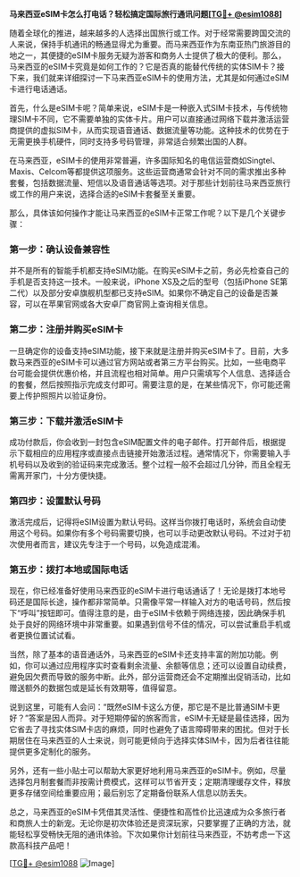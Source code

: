 **马来西亚eSIM卡怎么打电话？轻松搞定国际旅行通讯问题[[TG💪+ @esim1088](https://t.me/s/esim1088)]**

随着全球化的推进，越来越多的人选择出国旅行或工作。对于经常需要跨国交流的人来说，保持手机通讯的畅通显得尤为重要。而马来西亚作为东南亚热门旅游目的地之一，其便捷的eSIM卡服务无疑为游客和商务人士提供了极大的便利。那么，马来西亚的eSIM卡究竟是如何工作的？它是否真的能替代传统的实体SIM卡？接下来，我们就来详细探讨一下马来西亚eSIM卡的使用方法，尤其是如何通过eSIM卡进行电话通话。

首先，什么是eSIM卡呢？简单来说，eSIM卡是一种嵌入式SIM卡技术，与传统物理SIM卡不同，它不需要单独的实体卡片。用户可以直接通过网络下载并激活运营商提供的虚拟SIM卡，从而实现语音通话、数据流量等功能。这种技术的优势在于无需更换手机硬件，同时支持多号码管理，非常适合频繁出国的人群。

在马来西亚，eSIM卡的使用非常普遍，许多国际知名的电信运营商如Singtel、Maxis、Celcom等都提供这项服务。这些运营商通常会针对不同的需求推出多种套餐，包括数据流量、短信以及语音通话等选项。对于那些计划前往马来西亚旅行或工作的用户来说，选择合适的eSIM卡套餐至关重要。

那么，具体该如何操作才能让马来西亚的eSIM卡正常工作呢？以下是几个关键步骤：

### **第一步：确认设备兼容性**
并不是所有的智能手机都支持eSIM功能。在购买eSIM卡之前，务必先检查自己的手机是否支持这一技术。一般来说，iPhone XS及之后的型号（包括iPhone SE第二代）以及部分安卓旗舰机型都已支持eSIM。如果你不确定自己的设备是否兼容，可以在苹果官网或各大安卓厂商官网上查询相关信息。

### **第二步：注册并购买eSIM卡**
一旦确定你的设备支持eSIM功能，接下来就是注册并购买eSIM卡了。目前，大多数马来西亚的eSIM卡可以通过官方网站或者第三方平台购买。比如，一些电商平台可能会提供优惠价格，并且流程也相对简单。用户只需填写个人信息、选择适合的套餐，然后按照指示完成支付即可。需要注意的是，在某些情况下，你可能还需要上传护照照片以验证身份。

### **第三步：下载并激活eSIM卡**
成功付款后，你会收到一封包含eSIM配置文件的电子邮件。打开邮件后，根据提示下载相应的应用程序或直接点击链接开始激活过程。通常情况下，你需要输入手机号码以及收到的验证码来完成激活。整个过程一般不会超过几分钟，而且全程无需离开家门，十分方便快捷。

### **第四步：设置默认号码**
激活完成后，记得将eSIM设置为默认号码。这样当你拨打电话时，系统会自动使用这个号码。如果你有多个号码需要切换，也可以手动更改默认号码。不过对于初次使用者而言，建议先专注于一个号码，以免造成混淆。

### **第五步：拨打本地或国际电话**
现在，你已经准备好使用马来西亚的eSIM卡进行电话通话了！无论是拨打本地号码还是国际长途，操作都非常简单。只需像平常一样输入对方的电话号码，然后按下“呼叫”按钮即可。值得注意的是，由于eSIM卡依赖于网络连接，因此确保手机处于良好的网络环境中非常重要。如果遇到信号不佳的情况，可以尝试重启手机或者更换位置试试看。

当然，除了基本的语音通话外，马来西亚的eSIM卡还支持丰富的附加功能。例如，你可以通过应用程序实时查看剩余流量、余额等信息；还可以设置自动续费，避免因欠费而导致的服务中断。此外，部分运营商还会不定期推出促销活动，比如赠送额外的数据包或是延长有效期等，值得留意。

说到这里，可能有人会问：“既然eSIM卡这么方便，那它是不是比普通SIM卡更好？”答案是因人而异。对于短期停留的旅客而言，eSIM卡无疑是最佳选择，因为它省去了寻找实体SIM卡店的麻烦，同时也避免了语言障碍带来的困扰。但对于长期居住在马来西亚的人士来说，则可能更倾向于选择实体SIM卡，因为后者往往能提供更多定制化的服务。

另外，还有一些小贴士可以帮助大家更好地利用马来西亚的eSIM卡。例如，尽量选择包月制套餐而非按需计费模式，这样可以节省开支；定期清理缓存文件，释放更多存储空间给重要应用；最后别忘了定期备份联系人信息以防丢失。

总之，马来西亚的eSIM卡凭借其灵活性、便捷性和高性价比迅速成为众多旅行者和商旅人士的新宠。无论你是初次体验还是资深玩家，只要掌握了正确的方法，就能轻松享受畅快无阻的通讯体验。下次如果你计划前往马来西亚，不妨考虑一下这款高科技产品吧！

[[TG💪+ @esim1088](https://t.me/s/esim1088) ![Image](https://i.postimg.cc/4NQfJmqS/Snipaste-2025-05-13-00-14-12.png)]